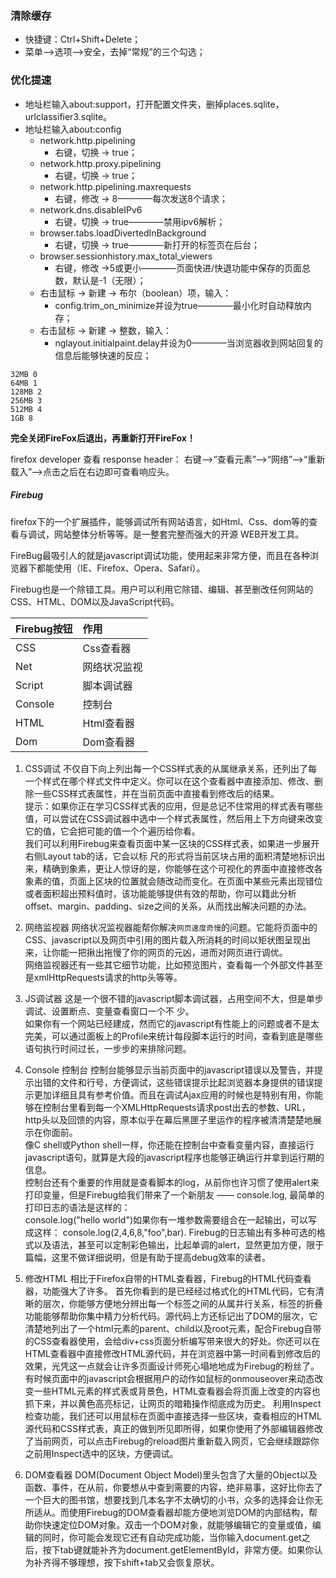 ### 清除缓存
- 快捷键：Ctrl+Shift+Delete；
- 菜单-->选项-->安全，去掉“常规”的三个勾选；

### 优化提速
- 地址栏输入about:support，打开配置文件夹，删掉places.sqlite，urlclassifier3.sqlite。
- 地址栏输入about:config
    + network.http.pipelining
        * 右键，切换 -> true；
    + network.http.proxy.pipelining
        * 右键，切换 -> true；
    + network.http.pipelining.maxrequests
        * 右键，修改 -> 8————每次发送8个请求；
    + network.dns.disableIPv6
        * 右键，切换 -> true————禁用ipv6解析；
    + browser.tabs.loadDivertedInBackground
        * 右键，切换 -> true————新打开的标签页在后台；
    + browser.sessionhistory.max_total_viewers
        * 右键，修改 ->5或更小————页面快进/快退功能中保存的页面总数，默认是-1（无限）；
    + 右击鼠标 -> 新建 -> 布尔（boolean）项，输入：
        * config.trim_on_minimize并设为true————最小化时自动释放内存；
    + 右击鼠标 -> 新建 -> 整数，输入：
        * nglayout.initialpaint.delay并设为0————当浏览器收到网站回复的信息后能够快速的反应；

```
32MB 0
64MB 1
128MB 2
256MB 3
512MB 4
1GB 8
```

**完全关闭FireFox后退出，再重新打开FireFox！**

firefox developer 查看 response header：
右键-->“查看元素”-->“网络”-->“重新载入”-->点击之后在右边即可查看响应头。


##### Firebug
firefox下的一个扩展插件，能够调试所有网站语言，如Html、Css、dom等的查看与调试，网站整体分析等等。是一整套完整而强大的开源 WEB开发工具。

FireBug最吸引人的就是javascript调试功能，使用起来非常方便，而且在各种浏览器下都能使用（IE、Firefox、Opera、Safari）。

Firebug也是一个除错工具。用户可以利用它除错、编辑、甚至删改任何网站的CSS、HTML、DOM以及JavaScript代码。

|Firebug按钮|作用       |
|:---------|:---------|
|CSS       |Css查看器  |
|Net       |网络状况监视|
|Script    |脚本调试器 |
|Console   |控制台     |
|HTML      |Html查看器 |
|Dom       |Dom查看器  |

1. CSS调试
不仅自下向上列出每一个CSS样式表的从属继承关系，还列出了每一个样式在哪个样式文件中定义。你可以在这个查看器中直接添加、修改、删除一些CSS样式表属性，并在当前页面中直接看到修改后的结果。  
提示：如果你正在学习CSS样式表的应用，但是总记不住常用的样式表有哪些值，可以尝试在CSS调试器中选中一个样式表属性，然后用上下方向键来改变它的值，它会把可能的值一个个遍历给你看。  
我们可以利用Firebug来查看页面中某一区块的CSS样式表，如果进一步展开右侧Layout tab的话，它会以标
尺的形式将当前区块占用的面积清楚地标识出来，精确到象素，更让人惊讶的是，你能够在这个可视化的界面中直接修改各象素的值，页面上区块的位置就会随改动而变化。在页面中某些元素出现错位或者面积超出预料值时，该功能能够提供有效的帮助，你可以籍此分析offset、margin、padding、size之间的关系，从而找出解决问题的办法。

2. 网络监视器
网络状况监视器能帮你解决`网页速度奇慢`的问题。它能将页面中的CSS、javascript以及网页中引用的图片载入所消耗的时间以矩状图呈现出来，让你能一把揪出拖慢了你的网页的元凶，进而对网页进行调优。  
网络监视器还有一些其它细节功能，比如预览图片，查看每一个外部文件甚至是xmlHttpRequests请求的http头等等。

3. JS调试器
这是一个很不错的javascript脚本调试器，占用空间不大，但是单步调试、设置断点、变量查看窗口一个不
少。  
如果你有一个网站已经建成，然而它的javascript有性能上的问题或者不是太完美，可以通过面板上的Profile来统计每段脚本运行的时间，查看到底是哪些语句执行时间过长，一步步的来排除问题。  

4. Console 控制台
控制台能够显示当前页面中的javascript错误以及警告，并提示出错的文件和行号，方便调试，这些错误提示比起浏览器本身提供的错误提示更加详细且具有参考价值。而且在调试Ajax应用的时候也是特别有用，你能够在控制台里看到每一个XMLHttpRequests请求post出去的参数、URL，http头以及回馈的内容，原本似乎在幕后黑匣子里运作的程序被清清楚楚地展示在你面前。  
像C shell或Python shell一样，你还能在控制台中查看变量内容，直接运行javascript语句，就算是大段的javascript程序也能够正确运行并拿到运行期的信息。  
控制台还有个重要的作用就是查看脚本的log，从前你也许习惯了使用alert来打印变量，但是Firebug给我们带来了一个新朋友 —— console.log, 最简单的打印日志的语法是这样的：  
console.log("hello world")如果你有一堆参数需要组合在一起输出，可以写成这样：
console.log(2,4,6,8,"foo",bar). Firebug的日志输出有多种可选的格式以及语法，甚至可以定制彩色输出，比起单调的alert，显然更加方便，限于篇幅，这里不做详细说明，但是有助于提高debug效率的读者。

5. 修改HTML
相比于Firefox自带的HTML查看器，Firebug的HTML代码查看器，功能强大了许多。 
首先你看到的是已经经过格式化的HTML代码，它有清晰的层次，你能够方便地分辨出每一个标签之间的从属并行关系，标签的折叠功能能够帮助你集中精力分析代码。源代码上方还标记出了DOM的层次，它清楚地列出了一个html元素的parent、child以及root元素，配合Firebug自带的CSS查看器使用，会给div+css页面分析编写带来很大的好处。你还可以在HTML查看器中直接修改HTML源代码，并在浏览器中第一时间看到修改后的效果，光凭这一点就会让许多页面设计师死心塌地地成为Firebug的粉丝了。
有时候页面中的javascript会根据用户的动作如鼠标的onmouseover来动态改变一些HTML元素的样式表或背景色，HTML查看器会将页面上改变的内容也抓下来，并以黄色高亮标记，让网页的暗箱操作彻底成为历史。
利用Inspect检查功能，我们还可以用鼠标在页面中直接选择一些区块，查看相应的HTML源代码和CSS样式表，真正的做到所见即所得，如果你使用了外部编辑器修改了当前网页，可以点击Firebug的reload图片重新载入网页，它会继续跟踪你之前用Inspect选中的区块，方便调试。

6. DOM查看器
DOM(Document Object Model)里头包含了大量的Object以及函数、事件，在从前，你要想从中查到需要的内容，绝非易事，这好比你去了一个巨大的图书馆，想要找到几本名字不太确切的小书，众多的选择会让你无所适从。而使用Firebug的DOM查看器却能方便地浏览DOM的内部结构，帮助你快速定位DOM对象。双击一个DOM对象，就能够编辑它的变量或值，编辑的同时，你可能会发现它还有自动完成功能，当你输入document.get之后，按下tab键就能补齐为document.getElementById，非常方便。如果你认为补齐得不够理想，按下shift+tab又会恢复原状。